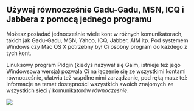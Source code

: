 ﻿<?php require("../../entete.php"); ?> <?php require("../../base.php"); ?>

<div id="corps">

<h2>Używaj równocześnie Gadu-Gadu, MSN, ICQ i Jabbera z pomocą jednego programu</h2>

<p>Możesz posiadać jednocześnie wiele kont w różnych komunikatorach, takich
jak Gadu-Gadu, MSN, Yahoo, ICQ, Jabber, AIM itp. Pod systemem Windows czy
Mac OS X potrzebny był Ci osobny program do każdego z tych kont.</p>

<p>Linuksowy program Pidgin (kiedyś nazywał się Gaim, istnieje też jego
Windowsowa wersja) pozwala Ci na łączenie się ze wszystkimi kontami
równocześnie, ułatwia też wspólne nimi zarządzanie, pod ręką masz
też informacje na temat dostępności wszystkich swoich znajomych
ze wszystkich sieci / komunikatorów <i>równocześnie</i>.</p>

<img src="Images/gaim_im_services.png" />

</div> </body> </html>